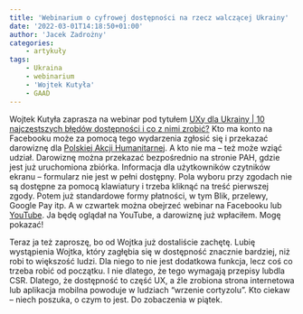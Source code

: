 ```yaml
---
title: 'Webinarium o cyfrowej dostępności na rzecz walczącej Ukrainy'
date: '2022-03-01T14:18:50+01:00'
author: 'Jacek Zadrożny'
categories:
    - artykuły
tags:
    - Ukraina
    - webinarium
    - 'Wojtek Kutyła'
    - GAAD
---
```


Wojtek Kutyła zaprasza na webinar pod tytułem [UXy dla Ukrainy | 10 najczęstszych błędów dostępności i co z nimi zrobić?](https://www.facebook.com/events/1782393245484712) Kto ma konto na Facebooku może za pomocą tego wydarzenia zgłosić się i przekazać darowiznę dla [Polskiej Akcji Humanitarnej](https://www.pah.org.pl/). A kto nie ma – też może wziąć udział. Darowiznę można przekazać bezpośrednio na stronie PAH, gdzie jest już uruchomiona zbiórka. Informacja dla użytkowników czytników ekranu – formularz nie jest w pełni dostępny. Pola wyboru przy zgodach nie są dostępne za pomocą klawiatury i trzeba kliknąć na treść pierwszej zgody. Potem już standardowe formy płatności, w tym Blik, przelewy, Google Pay itp. A w czwartek można obejrzeć webinar na Facebooku lub [YouTube](https://youtu.be/nerXrDyZ2RA). Ja będę oglądał na YouTube, a darowiznę już wpłaciłem. Mogę pokazać!

Teraz ja też zaproszę, bo od Wojtka już dostaliście zachętę. Lubię wystąpienia Wojtka, który zagłębia się w dostępność znacznie bardziej, niż robi to większość ludzi. Dla niego to nie jest dodatkowa funkcja, lecz coś co trzeba robić od początku. I nie dlatego, że tego wymagają przepisy lubdla CSR. Dlatego, że dostępność to część UX, a źle zrobiona strona internetowa lub aplikacja mobilna powoduje w ludziach “wrzenie cortyzolu”. Kto ciekaw – niech poszuka, o czym to jest. Do zobaczenia w piątek.
